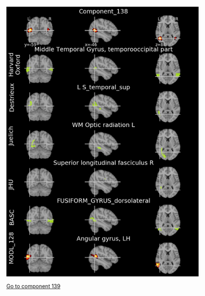![138](preliminary/138.jpg "Component 138")

[Go to component 139](https://parietal-inria.github.io/MODL_atlas/256/139 "Component 139")
